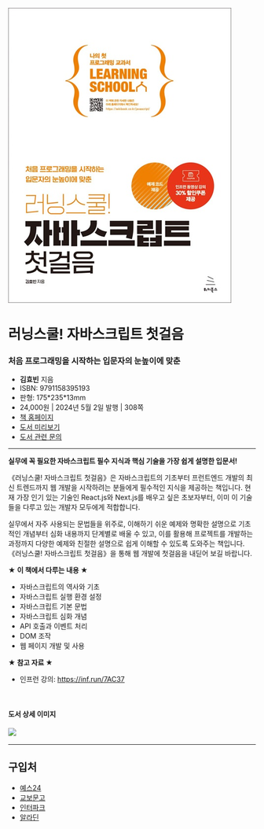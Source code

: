 ![cover](cover.jpg)

# 러닝스쿨! 자바스크립트 첫걸음
### 처음 프로그래밍을 시작하는 입문자의 눈높이에 맞춘

- **김효빈** 지음
- ISBN: 9791158395193
- 판형: 175\*235\*13mm
- 24,000원 | 2024년 5월 2일 발행 | 308쪽
- [책 홈페이지](https://wikibook.co.kr/javascript/)
- [도서 미리보기]()
- [도서 관련 문의](https://wikibook.co.kr/support/contact/)

---

**실무에 꼭 필요한 자바스크립트 필수 지식과 핵심 기술을 가장 쉽게 설명한 입문서!**

《러닝스쿨! 자바스크립트 첫걸음》은 자바스크립트의 기초부터 프런트엔드 개발의 최신 트렌드까지 웹 개발을 시작하려는 분들에게 필수적인 지식을 제공하는 책입니다. 현재 가장 인기 있는 기술인 React.js와 Next.js를 배우고 싶은 초보자부터, 이미 이 기술들을 다루고 있는 개발자 모두에게 적합합니다. 

실무에서 자주 사용되는 문법들을 위주로, 이해하기 쉬운 예제와 명확한 설명으로 기초적인 개념부터 심화 내용까지 단계별로 배울 수 있고, 이를 활용해 프로젝트를 개발하는 과정까지 다양한 예제와 친절한 설명으로 쉽게 이해할 수 있도록 도와주는 책입니다. 《러닝스쿨! 자바스크립트 첫걸음》을 통해 웹 개발에 첫걸음을 내딛어 보길 바랍니다.

**★ 이 책에서 다루는 내용 ★**

- 자바스크립트의 역사와 기초
- 자바스크립트 실행 환경 설정
- 자바스크립트 기본 문법
- 자바스크립트 심화 개념
- API 호출과 이벤트 처리
- DOM 조작
- 웹 페이지 개발 및 사용

**★ 참고 자료 ★**

- 인프런 강의: https://inf.run/7AC37

&nbsp;

#### 도서 상세 이미지

<img src="//wikibook.co.kr/images/images/javascript_Detail.jpg" class="book-preview-img">

---
 
 ## 구입처
 
 - [예스24](https://www.yes24.com/Product/Goods/126190473)
 - [교보문고](https://product.kyobobook.co.kr/detail/S000213096985)
 - [인터파크](https://book.interpark.com/product/BookDisplay.do?_method=detail&sc.prdNo=356906514)
 - [알라딘](https://www.aladin.co.kr/shop/wproduct.aspx?ItemId=338587908)
